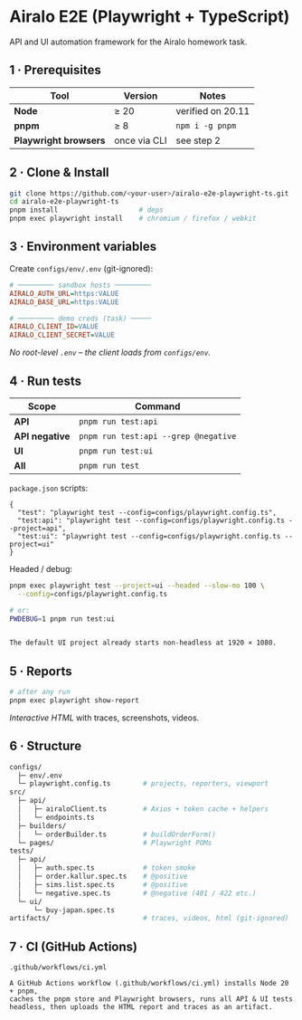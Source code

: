 # Airalo E2E (Playwright + TypeScript)

API and UI automation framework for the Airalo homework task.

## 1 · Prerequisites

| Tool | Version | Notes |
|------|---------|-------|
| **Node** | ≥ 20 | verified on 20.11 |
| **pnpm** | ≥ 8  | `npm i -g pnpm` |
| **Playwright browsers** | once via CLI | see step 2 |

## 2 · Clone & Install

```bash
git clone https://github.com/<your-user>/airalo-e2e-playwright-ts.git
cd airalo-e2e-playwright-ts
pnpm install                    # deps
pnpm exec playwright install    # chromium / firefox / webkit
```

## 3 · Environment variables

Create `configs/env/.env` (git-ignored):

```ini
# ───────── sandbox hosts ─────────
AIRALO_AUTH_URL=https:VALUE
AIRALO_BASE_URL=https:VALUE

# ───────── demo creds (task) ─────
AIRALO_CLIENT_ID=VALUE
AIRALO_CLIENT_SECRET=VALUE
```

*No root-level `.env` – the client loads from `configs/env`.*

## 4 · Run tests

| Scope            | Command |
|------------------|---------|
| **API**          | `pnpm run test:api` |
| **API negative** | `pnpm run test:api --grep @negative` |
| **UI**           | `pnpm run test:ui` |
| **All**          | `pnpm run test` |

`package.json` scripts:

```jsonc
{
  "test": "playwright test --config=configs/playwright.config.ts",
  "test:api": "playwright test --config=configs/playwright.config.ts --project=api",
  "test:ui": "playwright test --config=configs/playwright.config.ts --project=ui"
}
```

Headed / debug:

```bash
pnpm exec playwright test --project=ui --headed --slow-mo 100 \
  --config=configs/playwright.config.ts

# or:
PWDEBUG=1 pnpm run test:ui


The default UI project already starts non-headless at 1920 × 1080.
```

## 5 · Reports

```bash
# after any run
pnpm exec playwright show-report
```

*Interactive HTML* with traces, screenshots, videos.

## 6 · Structure

```bash
configs/
  ├─ env/.env
  └─ playwright.config.ts        # projects, reporters, viewport
src/
  ├─ api/
  │   ├─ airaloClient.ts         # Axios + token cache + helpers
  │   └─ endpoints.ts
  ├─ builders/
  │   └─ orderBuilder.ts         # buildOrderForm()
  └─ pages/                      # Playwright POMs
tests/
  ├─ api/
  │   ├─ auth.spec.ts            # token smoke
  │   ├─ order.kallur.spec.ts    # @positive
  │   ├─ sims.list.spec.ts       # @positive
  │   └─ negative.spec.ts        # @negative (401 / 422 etc.)
  └─ ui/
      └─ buy-japan.spec.ts
artifacts/                       # traces, videos, html (git-ignored)
```

## 7 · CI (GitHub Actions)

`.github/workflows/ci.yml`

```
A GitHub Actions workflow (.github/workflows/ci.yml) installs Node 20 + pnpm,
caches the pnpm store and Playwright browsers, runs all API & UI tests
headless, then uploads the HTML report and traces as an artifact.
```
